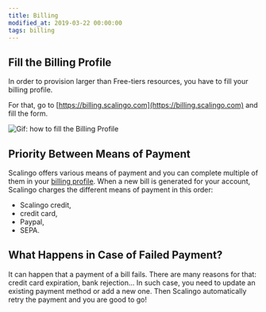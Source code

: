 ```yaml
---
title: Billing
modified_at: 2019-03-22 00:00:00
tags: billing
---
```


## Fill the Billing Profile

In order to provision larger than Free-tiers resources, you have to fill your billing profile.

For that, go to [https://billing.scalingo.com](https://billing.scalingo.com) and fill the form.

![Gif: how to fill the Billing Profile](https://i.imgur.com/QippVrK.gif)



## Priority Between Means of Payment

Scalingo offers various means of payment and you can complete multiple of them
in your [billing profile](https://billing.scalingo.com). When a new bill is
generated for your account, Scalingo charges the different means of payment in
this order:

- Scalingo credit,
- credit card,
- Paypal,
- SEPA.

## What Happens in Case of Failed Payment?

It can happen that a payment of a bill fails. There are many reasons for that:
credit card expiration, bank rejection... In such case, you need to update an
existing payment method or add a new one. Then Scalingo automatically retry the
payment and you are good to go!
